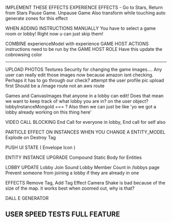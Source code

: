 IMPLEMENT THESE EFFECTS
  EXPERIENCE EFFECTS - Go to Stars, Return from Stars
  Pause Game. Unpause Game
  Also transform while touching 
    auto generate zones for this effect

WHEN ADDING INSTRUCTIONS MANUALLY
  You have to select a game room or lobby! Right now u can just skip them!

COMBINE 
  experienceModel with experience
      GAME HOST ACTIONS instructions need to be run by the GAME HOST
ROLE
    Have this update the cobrowsing color

---

UPLOAD PHOTOS
  Textures
    Security for changing the game images.... Any user can really edit those images now because amazon isnt checking. Perhaps it has to go through our check?
    attempt the user profile pic upload first
    Should be a /image route not an aws route

Games and CanvasImages that anyone in a lobby can edit!
  Does that mean we want to keep track of what lobby you are in? on the user object? lobbyInstanceMongoId === ? Also then we can just be like 'yo we got a lobby already working on this thing here'

VIDEO CALL BLOCKING
  End Call for everyone in lobby, End call for self also

PARTICLE EFFECT ON INSTANCES WHEN YOU CHANGE A ENTITY_MODEL
  Explode on Destroy Tag

PUSH UI STATE ( Envelope Icon )

ENTITY INSTANCE UPGRADE
  Compound Static Body for Entities

LOBBY UPDATE
  Lobby Join Sound
  Lobby Member Count in /lobbys page
  Prevent someone from joining a lobby if they are already in one

EFFECTS 
  Remove Tag, Add Tag Effect
  Camera Shake is bad because of the size of the map. it works best when zoomed out, why is that?

DALL E GENERATOR

USER SPEED TESTS FULL FEATURE
---